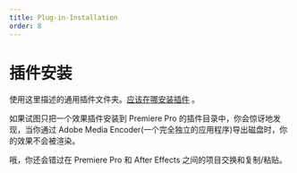 ```yaml
---
title: Plug-in-Installation
order: 8
---
```


# 插件安装

使用这里描述的通用插件文件夹。[应该在哪安装插件](../intro/where-installers-should-put-plug-ins.html) 。

如果试图只把一个效果插件安装到 Premiere Pro 的插件目录中，你会惊讶地发现，当你通过 Adobe Media Encoder(一个完全独立的应用程序)导出磁盘时，你的效果不会被渲染。

哦，你还会错过在 Premiere Pro 和 After Effects 之间的项目交换和复制/粘贴。
